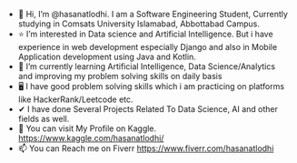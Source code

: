 - 👋 Hi, I’m @hasanatlodhi. I am a Software Engineering Student, Currently studying in Comsats University Islamabad, Abbottabad Campus.
- ⭐ I’m interested in Data science and Artificial Intelligence. But i have experience in web development especially Django and also in Mobile Application development using Java and Kotlin.
- 🌱 I’m currently learning Artificial Intelligence, Data Science/Analytics and improving my problem solving skills on daily basis
-  🖥   I have good problem solving skills which i am practicing on platforms like HackerRank/Leetcode etc.
-  ✔   I have done Several Projects Related To Data Science, AI and other fields as well.
-  👀  You can visit My Profile on Kaggle. https://www.kaggle.com/hasanatlodhi/ 
- 📫 You can Reach me on Fiverr https://www.fiverr.com/hasanatlodhi

